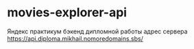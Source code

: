 # movies-explorer-api
Яндекс практикум бэкенд дипломной работы 
адрес сервера https://api.diploma.mikhail.nomoredomains.sbs/
